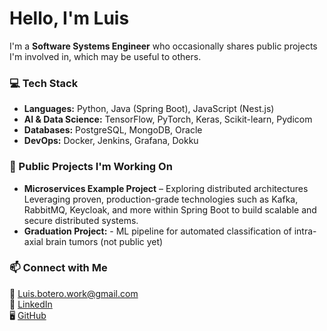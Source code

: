 # Hello, I'm Luis 

I'm a **Software Systems Engineer** who occasionally shares public projects I'm involved in, which may be useful to others.

### 💻 Tech Stack
- **Languages:** Python, Java (Spring Boot), JavaScript (Nest.js)  
- **AI & Data Science:** TensorFlow, PyTorch, Keras, Scikit-learn, Pydicom
- **Databases:** PostgreSQL, MongoDB, Oracle 
- **DevOps:** Docker, Jenkins, Grafana, Dokku  

### 🔬 Public Projects I'm Working On  
- **Microservices Example Project** – Exploring distributed architectures Leveraging proven, production-grade technologies such as Kafka, RabbitMQ, Keycloak, and more within Spring Boot to build scalable and secure distributed systems.     
- **Graduation Project:** - ML pipeline for automated classification of intra-axial brain tumors (not public yet)

### 📫 Connect with Me
📧 [Luis.botero.work@gmail.com](mailto:Luis.botero.work@gmail.com)  
🔗 [LinkedIn](https://www.linkedin.com/in/luis-fernando-botero/)  
🖥️ [GitHub](https://github.com/yourgithub)  


